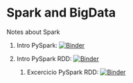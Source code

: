 # Spark and BigData
 Notes about Spark 

1. Intro PySpark:    [![Binder](https://mybinder.org/badge_logo.svg)](https://mybinder.org/v2/gh/antonioGoncalves64/Spark-and-BigData/main?labpath=01-IntroPyspark.ipynb)

1. Intro PySpark RDD:  [![Binder](https://mybinder.org/badge_logo.svg)](https://mybinder.org/v2/gh/antonioGoncalves64/Spark-and-BigData/main?labpath=02-RDD.ipynb)
   1. Excercicio PySpark RDD: [![Binder](https://mybinder.org/badge_logo.svg)](https://mybinder.org/v2/gh/antonioGoncalves64/Spark-and-BigData/main?labpath=02-RDD.ipynb)
